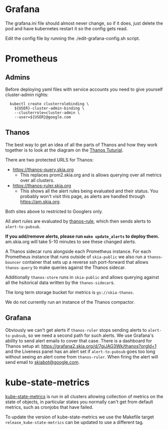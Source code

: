 # Grafana

The grafana.ini file should almost never change, so if it does,
just delete the pod and have kubernetes restart it so the config
gets read.

Edit the config file by running the ./edit-grafana-config.sh script.

# Prometheus

## Admins

Before deploying yaml files with service accounts you need to give yourself
cluster-admin rights:

      kubectl create clusterrolebinding \
        ${USER}-cluster-admin-binding \
        --clusterrole=cluster-admin \
        --user=${USER}@google.com

## Thanos

The best way to get an idea of all the parts of Thanos and how they work
together is to look at the diagram on the [Thanos
Tuturial](https://thanos.io/quick-tutorial.md/).

There are two protected URLS for Thanos:

- https://thanos-query.skia.org
  - This replaces prom2.skia.org and is allows querying over all metrics over
    all clusters.
- https://thanos-ruler.skia.org
  - This shows all the alert rules being evaluated and their status. You
    probably won't visit this page, as alerts are handled through
    https://am.skia.org.

Both sites above to restricted to Googlers only.

All alert rules are evaluated by [thanos-rule](https://thanos-ruler.skia.org),
which then sends alerts to `alert-to-pubsub`.

**If you add/remove alerts, please run `make update_alerts` to deploy them.**
am.skia.org will take 5-10 minutes to see these changed alerts.

A Thanos sidecar runs alongside each Prometheus instance. For each Prometheus
instance that runs outside of `skia-public` we also run a `thanos-bouncer`
container that sets up a reverse ssh port-forward that allows `thanos-query` to
make queries against the Thanos sidecar.

Additionally `thanos-store` runs in `skia-public` and allows querying against
all the hsitorical data written by the `thanos-sidecar`s.

The long term storage bucket for metrics is `gs://skia-thanos`.

We do not currently run an instance of the Thanos compactor.

## Grafana

Obviously we can't get alerts if `thanos-ruler` stops sending alerts to
`alert-to-pubsub`, so we need a second path for such alerts. We use Grafana's
ability to send alert emails to cover that case. There is a dashboard for Thanos
setup at: https://grafana2.skia.org/d/7giJAG3Wk/thanos?orgId=1 and the Liveness
panel has an alert set if `alert-to-pubsub` goes too long without seeing an
alert come from `thanos-ruler`. When firing the alert will send email to
skiabot@google.com.

# kube-state-metrics

[kube-state-metrics](https://github.com/kubernetes/kube-state-metrics) is run in
all clusters allowing collection of metrics on the state of objects, in
particular states you normally can't get from default metrics, such as cronjobs
that have failed.

To update the version of kube-state-metrics we use the Makefile target
`release_kube-state-metrics` can be updated to use a different tag.